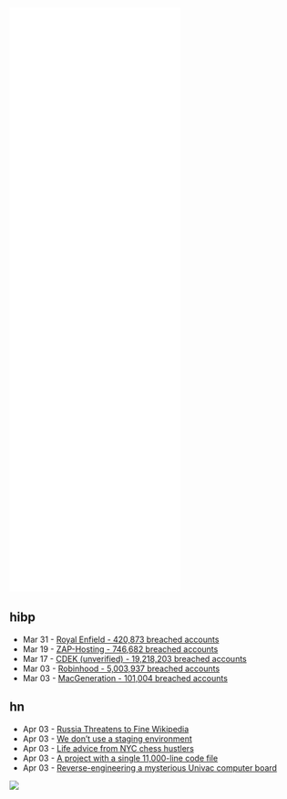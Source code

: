![Metrics](https://raw.githubusercontent.com/phixion/phixion/master/metrics.svg)

## hibp

<!--
for https://github.com/phixion/phixion/blob/main/.github/workflows/feeds.yml
-->
<!--START_SECTION:haveibeenpwnd-->
- Mar 31 - [Royal Enfield - 420,873 breached accounts](https://haveibeenpwned.com/PwnedWebsites#RoyalEnfield)
- Mar 19 - [ZAP-Hosting - 746,682 breached accounts](https://haveibeenpwned.com/PwnedWebsites#ZAPHosting)
- Mar 17 - [CDEK (unverified) - 19,218,203 breached accounts](https://haveibeenpwned.com/PwnedWebsites#CDEK)
- Mar 03 - [Robinhood - 5,003,937 breached accounts](https://haveibeenpwned.com/PwnedWebsites#Robinhood)
- Mar 03 - [MacGeneration - 101,004 breached accounts](https://haveibeenpwned.com/PwnedWebsites#MacGeneration)
<!--END_SECTION:haveibeenpwnd-->

## hn

<!--
for https://github.com/phixion/phixion/blob/main/.github/workflows/feeds.yml
-->
<!--START_SECTION:hn-->
- Apr 03 - [Russia Threatens to Fine Wikipedia](https://www.npr.org/2022/04/01/1090279187/russia-wikipedia-fine)
- Apr 03 - [We don’t use a staging environment](https://squeaky.ai/blog/development/why-we-dont-use-a-staging-environment)
- Apr 03 - [Life advice from NYC chess hustlers](https://annekadet.substack.com/p/life-advice-from-nyc-chess-hustlers)
- Apr 03 - [A project with a single 11,000-line code file](https://austinhenley.com/blog/11000lines.html)
- Apr 03 - [Reverse-engineering a mysterious Univac computer board](https://www.righto.com/2022/04/reverse-engineering-mysterious-univac.html)
<!--END_SECTION:hn-->

<!--
for https://yhype.me
-->
![](https://hit.yhype.me/github/profile?user_id=13013670)
